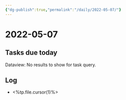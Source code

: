 ```yaml
---
{"dg-publish":true,"permalink":"/daily/2022-05-07/"}
---
```


# 2022-05-07

## Tasks due today

<div><div class="dataview dataview-error-box"><p class="dataview dataview-error-message">Dataview: No results to show for task query.</p></div></div>

## Log
- <%tp.file.cursor(1)%>
